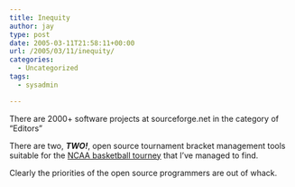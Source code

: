 ```yaml
---
title: Inequity
author: jay
type: post
date: 2005-03-11T21:58:11+00:00
url: /2005/03/11/inequity/
categories:
  - Uncategorized
tags:
  - sysadmin

---
```

There are 2000+ software projects at sourceforge.net in the category of “Editors”

There are two, **_TWO!_**, open source tournament bracket management tools suitable for the [NCAA basketball tourney][1] that I’ve managed to find.

Clearly the priorities of the open source programmers are out of whack.

 [1]: //www.ncaasports.com"